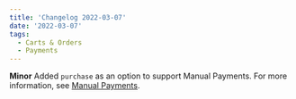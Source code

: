 ```yaml
---
title: 'Changelog 2022-03-07'
date: '2022-03-07'
tags:
  - Carts & Orders
  - Payments
---
```

**Minor** 
Added `purchase` as an option to support Manual Payments. For more information, see [Manual Payments](/docs/carts-orders/elastic-path-payments-stripe).
